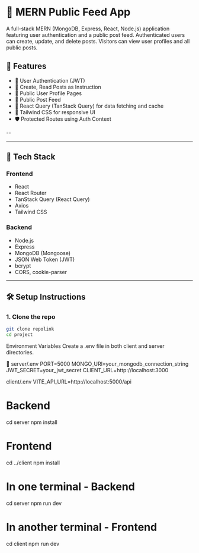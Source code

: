 # 📰 MERN Public Feed App

A full-stack MERN (MongoDB, Express, React, Node.js) application featuring user authentication and a public post feed. Authenticated users can create, update, and delete posts. Visitors can view user profiles and all public posts.

## 🚀 Features

- 🔐 User Authentication (JWT)
- 📝 Create, Read Posts as Instruction
- 👤 Public User Profile Pages
- 💬 Public Post Feed
- 📡 React Query (TanStack Query) for data fetching and cache
- 🎨 Tailwind CSS for responsive UI
- 🛡 Protected Routes using Auth Context

--

---

## 🧱 Tech Stack

### Frontend

- React
- React Router
- TanStack Query (React Query)
- Axios
- Tailwind CSS

### Backend

- Node.js
- Express
- MongoDB (Mongoose)
- JSON Web Token (JWT)
- bcrypt
- CORS, cookie-parser

---

## 🛠 Setup Instructions

### 1. Clone the repo

```bash
git clone repolink
cd project
```

Environment Variables
Create a .env file in both client and server directories.

📁 server/.env
PORT=5000
MONGO_URI=your_mongodb_connection_string
JWT_SECRET=your_jwt_secret
CLIENT_URL=http://localhost:3000

client/.env
VITE_API_URL=http://localhost:5000/api

# Backend

cd server
npm install

# Frontend

cd ../client
npm install

# In one terminal - Backend

cd server
npm run dev

# In another terminal - Frontend

cd client
npm run dev
